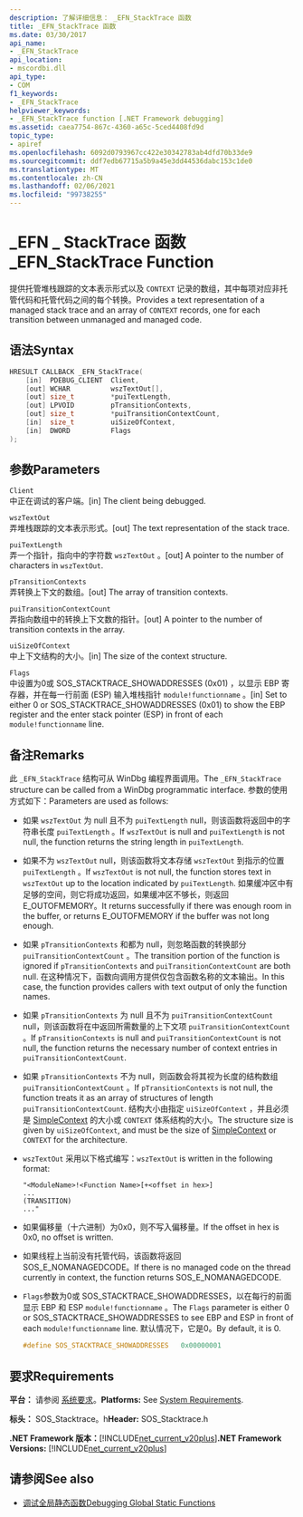 ```yaml
---
description: 了解详细信息： _EFN_StackTrace 函数
title: _EFN_StackTrace 函数
ms.date: 03/30/2017
api_name:
- _EFN_StackTrace
api_location:
- mscordbi.dll
api_type:
- COM
f1_keywords:
- _EFN_StackTrace
helpviewer_keywords:
- _EFN_StackTrace function [.NET Framework debugging]
ms.assetid: caea7754-867c-4360-a65c-5ced4408fd9d
topic_type:
- apiref
ms.openlocfilehash: 6092d0793967cc422e30342783ab4dfd70b33de9
ms.sourcegitcommit: ddf7edb67715a5b9a45e3dd44536dabc153c1de0
ms.translationtype: MT
ms.contentlocale: zh-CN
ms.lasthandoff: 02/06/2021
ms.locfileid: "99738255"
---
```

# <a name="_efn_stacktrace-function"></a><span data-ttu-id="b9850-103">\_EFN \_ StackTrace 函数</span><span class="sxs-lookup"><span data-stu-id="b9850-103">\_EFN\_StackTrace Function</span></span>

<span data-ttu-id="b9850-104">提供托管堆栈跟踪的文本表示形式以及 `CONTEXT` 记录的数组，其中每项对应非托管代码和托管代码之间的每个转换。</span><span class="sxs-lookup"><span data-stu-id="b9850-104">Provides a text representation of a managed stack trace and an array of `CONTEXT` records, one for each transition between unmanaged and managed code.</span></span>  
  
## <a name="syntax"></a><span data-ttu-id="b9850-105">语法</span><span class="sxs-lookup"><span data-stu-id="b9850-105">Syntax</span></span>  
  
```cpp  
HRESULT CALLBACK _EFN_StackTrace(  
    [in]  PDEBUG_CLIENT  Client,  
    [out] WCHAR          wszTextOut[],  
    [out] size_t         *puiTextLength,  
    [out] LPVOID         pTransitionContexts,  
    [out] size_t         *puiTransitionContextCount,  
    [in]  size_t         uiSizeOfContext,  
    [in]  DWORD          Flags  
);  
```  
  
## <a name="parameters"></a><span data-ttu-id="b9850-106">参数</span><span class="sxs-lookup"><span data-stu-id="b9850-106">Parameters</span></span>  

 `Client`  
 <span data-ttu-id="b9850-107">中正在调试的客户端。</span><span class="sxs-lookup"><span data-stu-id="b9850-107">[in] The client being debugged.</span></span>  
  
 `wszTextOut`  
 <span data-ttu-id="b9850-108">弄堆栈跟踪的文本表示形式。</span><span class="sxs-lookup"><span data-stu-id="b9850-108">[out] The text representation of the stack trace.</span></span>  
  
 `puiTextLength`  
 <span data-ttu-id="b9850-109">弄一个指针，指向中的字符数 `wszTextOut` 。</span><span class="sxs-lookup"><span data-stu-id="b9850-109">[out] A pointer to the number of characters in `wszTextOut`.</span></span>  
  
 `pTransitionContexts`  
 <span data-ttu-id="b9850-110">弄转换上下文的数组。</span><span class="sxs-lookup"><span data-stu-id="b9850-110">[out] The array of transition contexts.</span></span>  
  
 `puiTransitionContextCount`  
 <span data-ttu-id="b9850-111">弄指向数组中的转换上下文数的指针。</span><span class="sxs-lookup"><span data-stu-id="b9850-111">[out] A pointer to the number of transition contexts in the array.</span></span>  
  
 `uiSizeOfContext`  
 <span data-ttu-id="b9850-112">中上下文结构的大小。</span><span class="sxs-lookup"><span data-stu-id="b9850-112">[in] The size of the context structure.</span></span>  
  
 `Flags`  
 <span data-ttu-id="b9850-113">中设置为0或 SOS_STACKTRACE_SHOWADDRESSES (0x01) ，以显示 EBP 寄存器，并在每一行前面 (ESP) 输入堆栈指针 `module!functionname` 。</span><span class="sxs-lookup"><span data-stu-id="b9850-113">[in] Set to either 0 or SOS_STACKTRACE_SHOWADDRESSES (0x01) to show the EBP register and the enter stack pointer (ESP) in front of each `module!functionname` line.</span></span>  
  
## <a name="remarks"></a><span data-ttu-id="b9850-114">备注</span><span class="sxs-lookup"><span data-stu-id="b9850-114">Remarks</span></span>  

 <span data-ttu-id="b9850-115">此 `_EFN_StackTrace` 结构可从 WinDbg 编程界面调用。</span><span class="sxs-lookup"><span data-stu-id="b9850-115">The `_EFN_StackTrace` structure can be called from a WinDbg programmatic interface.</span></span> <span data-ttu-id="b9850-116">参数的使用方式如下：</span><span class="sxs-lookup"><span data-stu-id="b9850-116">Parameters are used as follows:</span></span>  
  
- <span data-ttu-id="b9850-117">如果 `wszTextOut` 为 null 且不为 `puiTextLength` null，则该函数将返回中的字符串长度 `puiTextLength` 。</span><span class="sxs-lookup"><span data-stu-id="b9850-117">If `wszTextOut` is null and `puiTextLength` is not null, the function returns the string length in `puiTextLength`.</span></span>  
  
- <span data-ttu-id="b9850-118">如果不为 `wszTextOut` null，则该函数将文本存储 `wszTextOut` 到指示的位置 `puiTextLength` 。</span><span class="sxs-lookup"><span data-stu-id="b9850-118">If `wszTextOut` is not null, the function stores text in `wszTextOut` up to the location indicated by `puiTextLength`.</span></span> <span data-ttu-id="b9850-119">如果缓冲区中有足够的空间，则它将成功返回，如果缓冲区不够长，则返回 E_OUTOFMEMORY。</span><span class="sxs-lookup"><span data-stu-id="b9850-119">It returns successfully if there was enough room in the buffer, or returns E_OUTOFMEMORY if the buffer was not long enough.</span></span>  
  
- <span data-ttu-id="b9850-120">如果 `pTransitionContexts` 和都为 null，则忽略函数的转换部分 `puiTransitionContextCount` 。</span><span class="sxs-lookup"><span data-stu-id="b9850-120">The transition portion of the function is ignored if `pTransitionContexts` and `puiTransitionContextCount` are both null.</span></span> <span data-ttu-id="b9850-121">在这种情况下，函数向调用方提供仅包含函数名称的文本输出。</span><span class="sxs-lookup"><span data-stu-id="b9850-121">In this case, the function provides callers with text output of only the function names.</span></span>  
  
- <span data-ttu-id="b9850-122">如果 `pTransitionContexts` 为 null 且不为 `puiTransitionContextCount` null，则该函数将在中返回所需数量的上下文项 `puiTransitionContextCount` 。</span><span class="sxs-lookup"><span data-stu-id="b9850-122">If `pTransitionContexts` is null and `puiTransitionContextCount` is not null, the function returns the necessary number of context entries in `puiTransitionContextCount`.</span></span>  
  
- <span data-ttu-id="b9850-123">如果 `pTransitionContexts` 不为 null，则函数会将其视为长度的结构数组 `puiTransitionContextCount` 。</span><span class="sxs-lookup"><span data-stu-id="b9850-123">If `pTransitionContexts` is not null, the function treats it as an array of structures of length `puiTransitionContextCount`.</span></span> <span data-ttu-id="b9850-124">结构大小由指定 `uiSizeOfContext` ，并且必须是 [SimpleContext](stacktrace-simplecontext-structure.md) 的大小或 `CONTEXT` 体系结构的大小。</span><span class="sxs-lookup"><span data-stu-id="b9850-124">The structure size is given by `uiSizeOfContext`, and must be the size of [SimpleContext](stacktrace-simplecontext-structure.md) or `CONTEXT` for the architecture.</span></span>  
  
- <span data-ttu-id="b9850-125">`wszTextOut` 采用以下格式编写：</span><span class="sxs-lookup"><span data-stu-id="b9850-125">`wszTextOut` is written in the following format:</span></span>  
  
    ```output  
    "<ModuleName>!<Function Name>[+<offset in hex>]  
    ...  
    (TRANSITION)  
    ..."  
    ```  
  
- <span data-ttu-id="b9850-126">如果偏移量（十六进制）为0x0，则不写入偏移量。</span><span class="sxs-lookup"><span data-stu-id="b9850-126">If the offset in hex is 0x0, no offset is written.</span></span>  
  
- <span data-ttu-id="b9850-127">如果线程上当前没有托管代码，该函数将返回 SOS_E_NOMANAGEDCODE。</span><span class="sxs-lookup"><span data-stu-id="b9850-127">If there is no managed code on the thread currently in context, the function returns SOS_E_NOMANAGEDCODE.</span></span>  
  
- <span data-ttu-id="b9850-128">`Flags`参数为0或 SOS_STACKTRACE_SHOWADDRESSES，以在每行的前面显示 EBP 和 ESP `module!functionname` 。</span><span class="sxs-lookup"><span data-stu-id="b9850-128">The `Flags` parameter is either 0 or SOS_STACKTRACE_SHOWADDRESSES to see EBP and ESP in front of each `module!functionname` line.</span></span> <span data-ttu-id="b9850-129">默认情况下，它是0。</span><span class="sxs-lookup"><span data-stu-id="b9850-129">By default, it is 0.</span></span>  
  
    ```cpp  
    #define SOS_STACKTRACE_SHOWADDRESSES   0x00000001  
    ```  
  
## <a name="requirements"></a><span data-ttu-id="b9850-130">要求</span><span class="sxs-lookup"><span data-stu-id="b9850-130">Requirements</span></span>  

 <span data-ttu-id="b9850-131">**平台：** 请参阅 [系统要求](../../get-started/system-requirements.md)。</span><span class="sxs-lookup"><span data-stu-id="b9850-131">**Platforms:** See [System Requirements](../../get-started/system-requirements.md).</span></span>  
  
 <span data-ttu-id="b9850-132">**标头：** SOS_Stacktrace。h</span><span class="sxs-lookup"><span data-stu-id="b9850-132">**Header:** SOS_Stacktrace.h</span></span>  
  
 <span data-ttu-id="b9850-133">**.NET Framework 版本：**[!INCLUDE[net_current_v20plus](../../../../includes/net-current-v20plus-md.md)]</span><span class="sxs-lookup"><span data-stu-id="b9850-133">**.NET Framework Versions:** [!INCLUDE[net_current_v20plus](../../../../includes/net-current-v20plus-md.md)]</span></span>  
  
## <a name="see-also"></a><span data-ttu-id="b9850-134">请参阅</span><span class="sxs-lookup"><span data-stu-id="b9850-134">See also</span></span>

- [<span data-ttu-id="b9850-135">调试全局静态函数</span><span class="sxs-lookup"><span data-stu-id="b9850-135">Debugging Global Static Functions</span></span>](debugging-global-static-functions.md)
